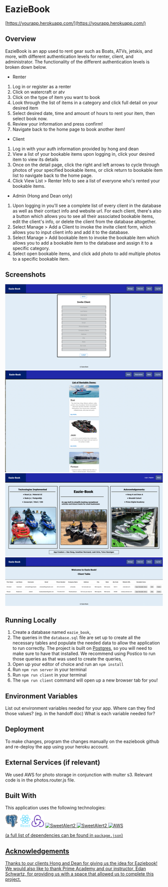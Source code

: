 # EazieBook

[https://yourapp.herokuapp.com/](https://yourapp.herokuapp.com/)

## Overview

EazieBook is an app used to rent gear such as Boats, ATVs, jetskis, and more, with different authentication levels for renter, client, and administrator. The functionality of the different authentication levels is broken down below. 

- Renter
1. Log in or register as a renter
2. Click on watercraft or atv
3. Click on the type of item you want to book
4. Look through the list of items in a category and click full detail on your desired item
5. Select desired date, time and amount of hours to rent your item, then select book now.
6. Review your information and press confirm!
7. Navigate back to the home page to book another item!

- Client
1. Log in with your auth information provided by hong and dean 
2. View a list of your bookable items upon logging in, click your desired item to view its details
3. Once on the detail page, click the right and left arrows to cycle through photos of your specified bookable items, or click return to bookable item list to navigate back to the home page. 
4. Click View List > Renter Info to see a list of everyone who's rented your bookable items. 

- Admin (Hong and Dean only)
1. Upon logging in you'll see a complete list of every client in the database as well as their contact info and website url. For each client, there's also a button which allows you to see all their associated bookable items, edit the client's info, or delete the client from the database altogether. 
2. Select Manage > Add a Client to invoke the invite client form, which allows you to input client info and add it to the database. 
3. Select Manage > Add bookable item to invoke the bookable item which allows you to add a bookable item to the database and assign it to a specific category. 
4. Select open bookable items, and click add photo to add multiple photos to a specific bookable item. 

## Screenshots


![screenshot1](/screenshots/screenshot1.png)
![screenshot2](/screenshots/screenshot2.png)
![screenshot3](/screenshots/screenshot3.png)
![screenshot4](/screenshots/screenshot4.png)



## Running Locally

1. Create a database named `eazie_book`,
2. The queries in the `database.sql` file are set up to create all the necessary tables and populate the needed data to allow the application to run correctly. The project is built on [Postgres](https://www.postgresql.org/download/), so you will need to make sure to have that installed. We recommend using Postico to run those queries as that was used to create the queries, 
3. Open up your editor of choice and run an `npm install`
4. Run `npm run server` in your terminal
5. Run `npm run client` in your terminal
6. The `npm run client` command will open up a new browser tab for you!

## Environment Variables

List out environment variables needed for your app. Where can they find those values? (eg. in the handoff doc) What is each variable needed for?

## Deployment

To make changes, program the changes manually on the eaziebook github and re-deploy the app using your heroku account. 


## External Services (if relevant)

We used AWS for photo storage in conjunction with multer s3. Relevant code is in the photos.router.js file. 

## Built With

This application uses the following technologies:

<a href="https://www.postgresql.org/"><img src="https://raw.githubusercontent.com/devicons/devicon/master/icons/postgresql/postgresql-original.svg" height="40px" width="40px" /></a>
<a href="https://reactjs.org/"><img src="https://raw.githubusercontent.com/devicons/devicon/master/icons/react/react-original-wordmark.svg" height="40px" width="40px" /></a><a href="https://redux.js.org/"><img src="https://raw.githubusercontent.com/devicons/devicon/master/icons/redux/redux-original.svg" height="40px" width="40px" /></a>
<a href="https://sweetalert2.github.io/">
  <img src="https://sweetalert2.github.io/images/SweetAlert2.png" width="200" height="40px" alt="SweetAlert2">
  <img src="https://sweetalert2.github.io/images/SweetAlert2.png" width="150" height="40px" alt="SweetAlert2">
</a>
<a href="https://aws.amazon.com/">
  <img src="https://a0.awsstatic.com/libra-css/images/logos/aws_logo_smile_1200x630.png" width="100" height="40px" alt="AWS">

(a full list of dependencies can be found in `package.json`)

## Acknowledgements

Thanks to our clients Hong and Dean for giving us the idea for Eaziebook! We would also like to thank Prime Academy and our instructor, Edan Schwartz, for providing us with a space that allowed us to complete this project. 

